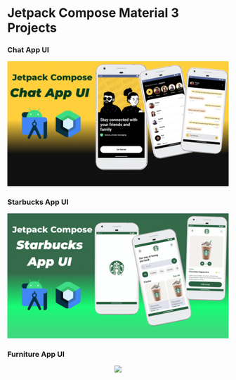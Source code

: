 # Jetpack Compose Material 3 Projects 

### Chat App UI
<p align="center">
<img src="images/banner.png">
</p>

### Starbucks App UI
<p align="center">
<img src="images/starbucks.png">
</p>

### Furniture App UI
<p align="center">
<img src="images/furniture.png">
</p>
